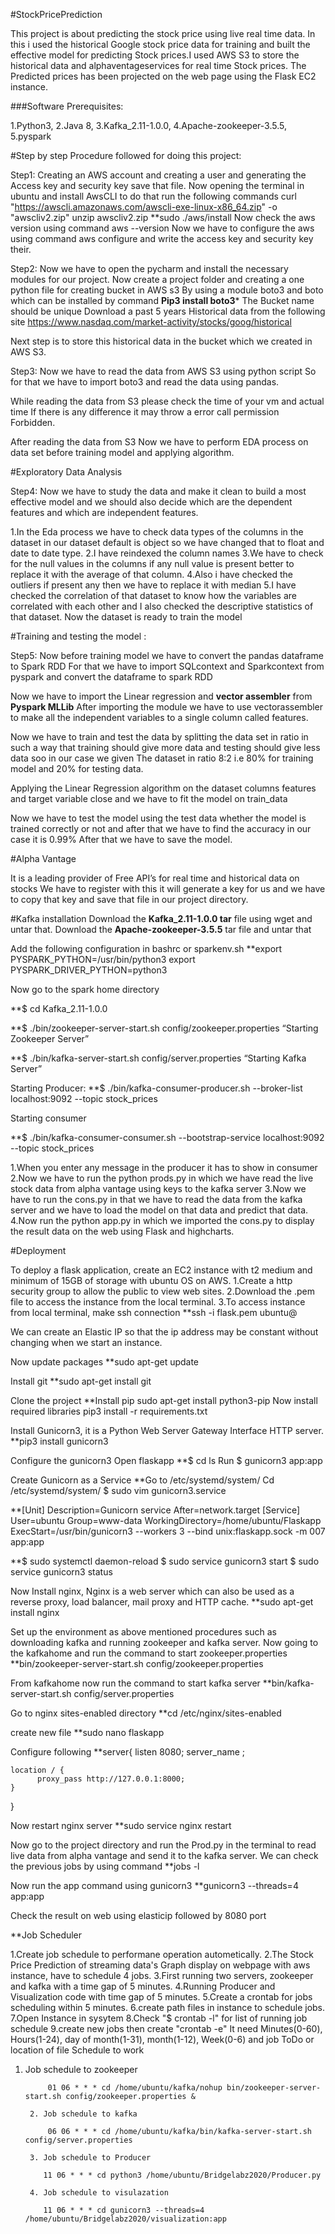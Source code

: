 #StockPricePrediction

This project is about predicting the stock price using live real time data.
In this i used the historical Google stock price data for training and built 
the effective model for predicting Stock prices.I used AWS S3 to store the 
historical data and alphaventageservices for real time Stock  prices. 
The Predicted prices has been projected on the web page using the Flask EC2 instance.

###Software Prerequisites:

1.Python3,
2.Java 8,
3.Kafka_2.11-1.0.0,
4.Apache-zookeeper-3.5.5,
5.pyspark

#Step by step Procedure followed for doing this project:

Step1: Creating an AWS account and creating a user and generating the Access key and security key save that file.
Now opening the terminal in ubuntu and install AwsCLI to do that run the following commands
curl "https://awscli.amazonaws.com/awscli-exe-linux-x86_64.zip" -o "awscliv2.zip"
unzip awscliv2.zip
**sudo ./aws/install
Now check the aws version using command aws --version
Now we have to configure the aws using command aws configure and write the access key and security key their.

Step2: Now we have to open the pycharm and install the necessary modules for our project.
Now create a project folder and creating a one python file for creating bucket in AWS s3 
By using a module boto3 and boto which can be installed by command 
**Pip3 install boto3***
The Bucket name should be unique 
Download a past 5 years Historical data from the following site
https://www.nasdaq.com/market-activity/stocks/goog/historical

Next step is to store this historical data in the bucket which we created in AWS S3.



Step3: Now we have to read the data from AWS S3 using python script
So for that we have to import boto3 and read the data using pandas.

While reading the data from S3 please check the time of your vm and actual time 
If there is any difference it may throw a error call permission Forbidden.

After reading the data from S3 Now we have to perform EDA process on data set before training model and applying algorithm.

#Exploratory Data Analysis

Step4: Now we have to study the data and make it clean to build a most effective model and we should also decide which are the dependent features and which are independent features.

1.In the Eda process we have to check data types of the columns in the dataset in our dataset default is object so we have changed that to float and date to date type.
2.I have reindexed the column names
3.We have to check for the null values in the columns if any null value is present better to replace it with the average of that column.
4.Also i have checked the outliers if present any then we have to replace it with median 
5.I have checked the correlation of that dataset to know how the variables are correlated with each other and I also checked the descriptive statistics of that dataset.
Now the dataset is ready to train the model 

#Training and testing the model :

Step5: Now before training model we have to convert the pandas dataframe to Spark RDD 
For that we have to import SQLcontext and Sparkcontext from pyspark and convert the dataframe to spark RDD

Now we have to import the Linear regression and **vector assembler** from **Pyspark MLLib**
After importing the module we have to use vectorassembler to make all the independent variables to a single column called features.

Now we have to train and test the data by splitting  the data set in ratio in such a way that training should give more data and testing should give less data soo in our case we given
The dataset in ratio 8:2 i.e 80% for training model and 20% for testing data.

Applying the Linear Regression algorithm on the dataset columns features and target variable close and we have to fit the model on train_data 

Now we have to test the model using the test data whether the model is trained correctly or not and after that we have to find the accuracy in our case it is 0.99% 
After that we have to save the model. 

#Alpha Vantage

It is a leading provider of Free API’s for real time and historical data on stocks 
We have to register with this it will generate a key for us and we have to copy that key and save that file in our project directory.

#Kafka installation
Download the **Kafka_2.11-1.0.0 tar** file using wget and untar that.
Download the **Apache-zookeeper-3.5.5** tar file and untar that

Add the following configuration in bashrc or sparkenv.sh
**export PYSPARK_PYTHON=/usr/bin/python3
export PYSPARK_DRIVER_PYTHON=python3

Now go to the spark home directory
 
**$ cd Kafka_2.11-1.0.0
       
 **$ ./bin/zookeeper-server-start.sh config/zookeeper.properties “Starting Zookeeper Server”
       
 **$ ./bin/kafka-server-start.sh config/server.properties “Starting Kafka Server”
     
Starting Producer:
 **$ ./bin/kafka-consumer-producer.sh --broker-list localhost:9092 --topic stock_prices

Starting consumer

 **$ ./bin/kafka-consumer-consumer.sh --bootstrap-service localhost:9092 --topic stock_prices
 
1.When you enter any message in the producer it has to show in consumer
2.Now we have to run the python prods.py in which we have read the live stock data from alpha vantage using keys to the kafka server 
3.Now we have to run the cons.py in that we have to read the data from the kafka server and we have to load the model on that data and predict that data.
4.Now run the python app.py in which we imported the cons.py to display the result data on the web using Flask and highcharts.

#Deployment

To deploy a flask application, create an EC2 instance with t2 medium and minimum of 15GB of storage with ubuntu OS on AWS.
1.Create a http security group to allow the public to view web sites.
2.Download the .pem file to access the instance from the local terminal.
3.To access instance from local terminal, make ssh connection
**ssh -i flask.pem ubuntu@<Elastic IP address of ec2 instance>

We can create an Elastic IP so that the ip address may be constant without changing when we start an instance.

Now update packages
**sudo apt-get update

Install git
**sudo apt-get install git

Clone the project
**Install pip
sudo apt-get install python3-pip
Now install required libraries
pip3 install -r requirements.txt
 
Install Gunicorn3, it is a Python Web Server Gateway Interface HTTP server.
**pip3 install gunicorn3
 
Configure the gunicorn3 
Open flaskapp
**$ cd ls
Run $ gunicorn3 app:app
 
Create Gunicorn as a Service
**Go to /etc/systemd/system/
Cd /etc/systemd/system/
$ sudo vim gunicorn3.service

**[Unit]
Description=Gunicorn service
After=network.target
[Service]
User=ubuntu
Group=www-data
WorkingDirectory=/home/ubuntu/Flaskapp
ExecStart=/usr/bin/gunicorn3 --workers 3 --bind unix:flaskapp.sock -m 007 app:app
 
**$ sudo systemctl daemon-reload
$ sudo service gunicorn3 start
$ sudo service gunicorn3 status
 
Now Install nginx, Nginx is a web server which can also be used as a reverse proxy, load balancer, mail proxy and HTTP cache.
**sudo apt-get install nginx
 
Set up the environment as above mentioned procedures such as downloading kafka and running zookeeper and kafka server.
Now going to the kafkahome and run the command to start zookeeper.properties
**bin/zookeeper-server-start.sh config/zookeeper.properties
 
From kafkahome now run the command to start kafka server 
**bin/kafka-server-start.sh config/server.properties
 
Go to nginx sites-enabled directory
**cd /etc/nginx/sites-enabled
 
create new file
**sudo nano flaskapp
 
Configure following
**server{
    listen 8080;
    server_name <your ec2 instace elastic IP address>;
    
    location / {
          proxy_pass http://127.0.0.1:8000;
    }
}
 
Now restart nginx server
**sudo service nginx restart
 
Now go to the project directory and run the Prod.py in the terminal to read live data from alpha vantage and send it to the kafka server.
We can check the previous jobs by using command 
**jobs -l

Now run the app command using gunicorn3
**gunicorn3 --threads=4 app:app

Check the result on web using elasticip followed by 8080 port
 
**Job Scheduler

1.Create job schedule to performane operation autometically.
2.The Stock Price Prediction of streaming data's Graph display on webpage with aws instance, have to schedule 4 jobs.
3.First running two servers, zookeeper and kafka with a time gap of 5 minutes.
4.Running Producer and Visualization code with time gap of 5 minutes.
5.Create a crontab for jobs scheduling within 5 minutes.
6.create path files in instance to schedule jobs.
7.Open Instance in sysytem
8.Check "$ crontab -l" for list of running job schedule
9.create new jobs then create "crontab -e"
It need Minutes(0-60), Hours(1-24), day of month(1-31), month(1-12), Week(0-6) and job ToDo or location of file Schedule to work
  1. Job schedule to zookeeper 
             
              01 06 * * * cd /home/ubuntu/kafka/nohup bin/zookeeper-server-start.sh config/zookeeper.properties &
                             
          2. Job schedule to kafka
               
              06 06 * * * cd /home/ubuntu/kafka/bin/kafka-server-start.sh config/server.properties

          3. Job schedule to Producer

             11 06 * * * cd python3 /home/ubuntu/Bridgelabz2020/Producer.py
          
          4. Job schedule to visulazation

             11 06 * * * cd gunicorn3 --threads=4 /home/ubuntu/Bridgelabz2020/visualization:app







